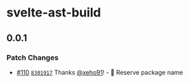 # svelte-ast-build

## 0.0.1

### Patch Changes

- [#110](https://github.com/xeho91/js-ast/pull/110) [`8301917`](https://github.com/xeho91/js-ast/commit/830191738daa156755519df3e89215bd992090b4) Thanks [@xeho91](https://github.com/xeho91)! - 🌟 Reserve package name
